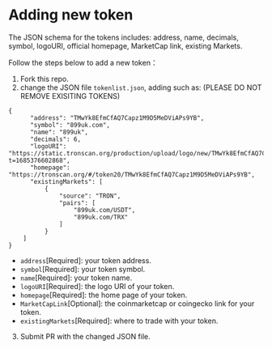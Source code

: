 # Adding new token
The JSON schema for the tokens includes: address, name, decimals, symbol, logoURI, official homepage, MarketCap link, existing Markets.

Follow the steps below to add a new token：
1) Fork this repo.
2) change the JSON file `tokenlist.json`, adding such as: (PLEASE DO NOT REMOVE EXISITING TOKENS)
```
{
      "address": "TMwYk8EfmCfAQ7Capz1M9D5MeDViAPs9YB",
      "symbol": "899uk.com",
      "name": "899uk",
      "decimals": 6,
      "logoURI": "https://static.tronscan.org/production/upload/logo/new/TMwYk8EfmCfAQ7Capz1M9D5MeDViAPs9YB.png?t=1685376602868",
      "homepage": "https://tronscan.org/#/token20/TMwYk8EfmCfAQ7Capz1M9D5MeDViAPs9YB",
      "existingMarkets": [
          {
              "source": "TRON",
              "pairs": [
                  "899uk.com/USDT",
                  "899uk.com/TRX"
              ]
          }
    ]
}
```
* `address`[Required]: your token address.
* `symbol`[Required]: your token symbol.
* `name`[Required]: your token name.
* `logoURI`[Required]: the logo URI of your token.
* `homepage`[Required]: the home page of your token.
* `MarketCapLink`[Optional]: the coinmarketcap or coingecko link for your token.
* `existingMarkets`[Required]: where to trade with your token.
3) Submit PR with the changed JSON file.


